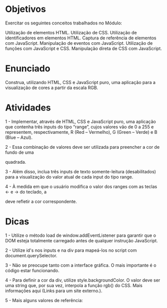# Objetivos

Exercitar os seguintes conceitos trabalhados no Módulo:

Utilização de elementos HTML.
Utilização de CSS.
Utilização de identificadores em elementos HTML.
Captura de referência de elementos com JavaScript.
Manipulação de eventos com JavaScript.
Utilização de funções com JavaScript e CSS.
Manipulação direta de CSS com JavaScript.

# Enunciado

Construa, utilizando HTML, CSS e JavaScript puro, uma aplicação para a visualização de cores a partir da escala RGB.

# Atividades


1 - Implementar, através de HTML, CSS e JavaScript puro, uma aplicação que contenha três inputs do tipo “range”, cujos valores vão de 0 a 255 e representem, respectivamente, R (Red – Vermelho), G (Green – Verde) e B (Blue – Azul).

2 - Essa combinação de valores deve ser utilizada para preencher a cor de fundo de uma <div> quadrada.

3 - Além disso, inclua três inputs de texto somente-leitura (desabilitados) para a visualização do valor atual de cada input do tipo range.

4 - À medida em que o usuário modifica o valor dos ranges com as teclas ← e → do teclado, a <div> deve refletir a cor correspondente.

# Dicas

1 - Utilize o método load de window.addEventListener para garantir que o DOM esteja totalmente carregado antes de qualquer instrução JavaScript.

2 - Utilize id's nos inputs e na div para mapeá-los no script com document.querySelector.

3 - Não se preocupe tanto com a interface gráfica. O mais importante é o código estar funcionando.

4 - Para definir a cor da div, utilize style.backgroundColor. O valor deve ser uma string que, por sua vez, interpola a função rgb() do CSS. Mais informações aqui (Links para um site externo.).

5 - Mais alguns valores de referência:
